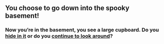 ## You choose to go down into the spooky basement!
### Now you’re in the basement, you see a large cupboard. Do you [hide in it](hide-cupboard.md) or do you [continue to look around](food.md)?
